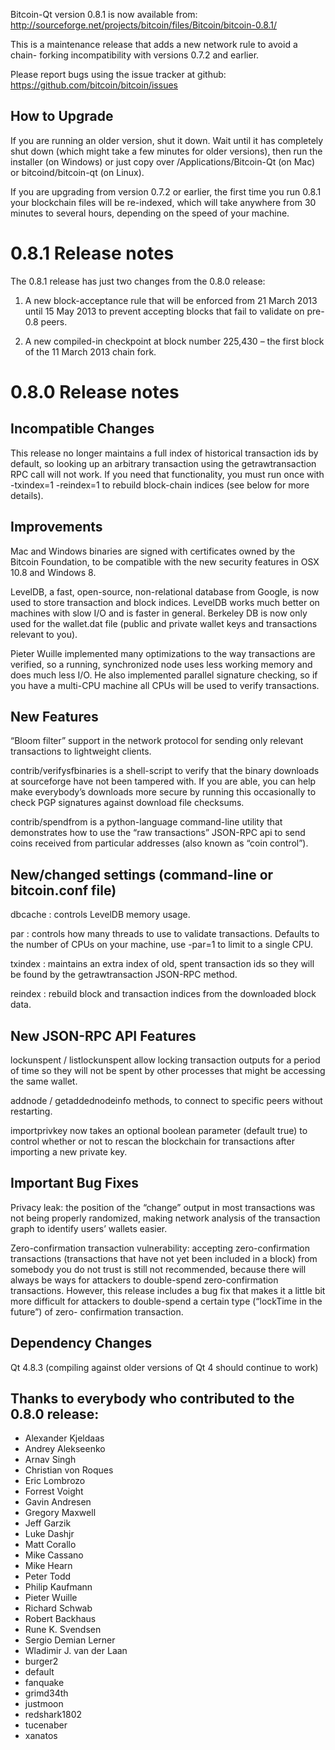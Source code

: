 Bitcoin-Qt version 0.8.1 is now available from:
<http://sourceforge.net/projects/bitcoin/files/Bitcoin/bitcoin-0.8.1/>

This is a maintenance release that adds a new network rule to avoid a chain-
forking incompatibility with versions 0.7.2 and earlier.

Please report bugs using the issue tracker at github:
<https://github.com/bitcoin/bitcoin/issues>

## How to Upgrade

If you are running an older version, shut it down. Wait until it has
completely shut down (which might take a few minutes for older versions), then
run the installer (on Windows) or just copy over /Applications/Bitcoin-Qt (on
Mac) or bitcoind/bitcoin-qt (on Linux).

If you are upgrading from version 0.7.2 or earlier, the first time you run
0.8.1 your blockchain files will be re-indexed, which will take anywhere from
30 minutes to several hours, depending on the speed of your machine.

# 0.8.1 Release notes

The 0.8.1 release has just two changes from the 0.8.0 release:

  1. A new block-acceptance rule that will be enforced from 21 March 2013 until 15 May 2013 to prevent accepting blocks that fail to validate on pre-0.8 peers.

  2. A new compiled-in checkpoint at block number 225,430 – the first block of the 11 March 2013 chain fork.

# 0.8.0 Release notes

## Incompatible Changes

This release no longer maintains a full index of historical transaction ids by
default, so looking up an arbitrary transaction using the getrawtransaction
RPC call will not work. If you need that functionality, you must run once with
-txindex=1 -reindex=1 to rebuild block-chain indices (see below for more
details).

## Improvements

Mac and Windows binaries are signed with certificates owned by the Bitcoin
Foundation, to be compatible with the new security features in OSX 10.8 and
Windows 8.

LevelDB, a fast, open-source, non-relational database from Google, is now used
to store transaction and block indices. LevelDB works much better on machines
with slow I/O and is faster in general. Berkeley DB is now only used for the
wallet.dat file (public and private wallet keys and transactions relevant to
you).

Pieter Wuille implemented many optimizations to the way transactions are
verified, so a running, synchronized node uses less working memory and does
much less I/O. He also implemented parallel signature checking, so if you have
a multi-CPU machine all CPUs will be used to verify transactions.

## New Features

“Bloom filter” support in the network protocol for sending only relevant
transactions to lightweight clients.

contrib/verifysfbinaries is a shell-script to verify that the binary downloads
at sourceforge have not been tampered with. If you are able, you can help make
everybody’s downloads more secure by running this occasionally to check PGP
signatures against download file checksums.

contrib/spendfrom is a python-language command-line utility that demonstrates
how to use the “raw transactions” JSON-RPC api to send coins received from
particular addresses (also known as “coin control”).

## New/changed settings (command-line or bitcoin.conf file)

dbcache : controls LevelDB memory usage.

par : controls how many threads to use to validate transactions. Defaults to
the number of CPUs on your machine, use -par=1 to limit to a single CPU.

txindex : maintains an extra index of old, spent transaction ids so they will
be found by the getrawtransaction JSON-RPC method.

reindex : rebuild block and transaction indices from the downloaded block
data.

## New JSON-RPC API Features

lockunspent / listlockunspent allow locking transaction outputs for a period
of time so they will not be spent by other processes that might be accessing
the same wallet.

addnode / getaddednodeinfo methods, to connect to specific peers without
restarting.

importprivkey now takes an optional boolean parameter (default true) to
control whether or not to rescan the blockchain for transactions after
importing a new private key.

## Important Bug Fixes

Privacy leak: the position of the “change” output in most transactions was not
being properly randomized, making network analysis of the transaction graph to
identify users’ wallets easier.

Zero-confirmation transaction vulnerability: accepting zero-confirmation
transactions (transactions that have not yet been included in a block) from
somebody you do not trust is still not recommended, because there will always
be ways for attackers to double-spend zero-confirmation transactions. However,
this release includes a bug fix that makes it a little bit more difficult for
attackers to double-spend a certain type (“lockTime in the future”) of zero-
confirmation transaction.

## Dependency Changes

Qt 4.8.3 (compiling against older versions of Qt 4 should continue to work)

## Thanks to everybody who contributed to the 0.8.0 release:

  * Alexander Kjeldaas
  * Andrey Alekseenko
  * Arnav Singh
  * Christian von Roques
  * Eric Lombrozo
  * Forrest Voight
  * Gavin Andresen
  * Gregory Maxwell
  * Jeff Garzik
  * Luke Dashjr
  * Matt Corallo
  * Mike Cassano
  * Mike Hearn
  * Peter Todd
  * Philip Kaufmann
  * Pieter Wuille
  * Richard Schwab
  * Robert Backhaus
  * Rune K. Svendsen
  * Sergio Demian Lerner
  * Wladimir J. van der Laan
  * burger2
  * default
  * fanquake
  * grimd34th
  * justmoon
  * redshark1802
  * tucenaber
  * xanatos

